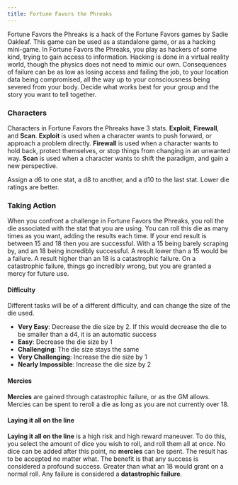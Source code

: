 ```yaml
---
title: Fortune Favors the Phreaks
---
```


Fortune Favors the Phreaks is a hack of the Fortune Favors games by Sadie Oakleaf. This game can be used as a standalone game, or as a hacking mini-game. In Fortune Favors the Phreaks, you play as hackers of some kind, trying to gain access to information. Hacking is done in a virtual reality world, though the physics does not need to mimic our own. Consequences of failure can be as low as losing access and failing the job, to your location data being compromised, all the way up to your consciousness being severed from your body. Decide what works best for your group and the story you want to tell together.

### Characters

Characters in Fortune Favors the Phreaks have 3 stats. **Exploit**, **Firewall**, and **Scan**. **Exploit** is used when a character wants to push forward, or approach a problem directly. **Firewall** is used when a character wants to hold back, protect themselves, or stop things from changing in an unwanted way. **Scan** is used when a character wants to shift the paradigm, and gain a new perspective.

Assign a d6 to one stat, a d8 to another, and a d10 to the last stat. Lower die ratings are better.

### Taking Action

When you confront a challenge in Fortune Favors the Phreaks, you roll the die associated with the stat that you are using. You can roll this die as many times as you want, adding the results each time. If your end result is between 15 and 18 then you are successful. With a 15 being barely scraping by, and an 18 being incredibly successful. A result lower than a 15 would be a failure. A result higher than an 18 is a catastrophic failure. On a catastrophic failure, things go incredibly wrong, but you are granted a mercy for future use.

#### Difficulty

Different tasks will be of a different difficulty, and can change the size of the die used.

- **Very Easy**: Decrease the die size by 2. If this would decrease the die to be smaller than a d4, it is an automatic success
- **Easy**: Decrease the die size by 1
- **Challenging**: The die size stays the same
- **Very Challenging**: Increase the die size by 1
- **Nearly Impossible**: Increase the die size by 2

#### Mercies

**Mercies** are gained through catastrophic failure, or as the GM allows. Mercies can be spent to reroll a die as long as you are not currently over 18.

#### Laying it all on the line

**Laying it all on the line** is a high risk and high reward maneuver. To do this, you select the amount of dice you wish to roll, and roll them all at once. No dice can be added after this point, no **mercies** can be spent. The result has to be accepted no matter what. The benefit is that any success is considered a profound success. Greater than what an 18 would grant on a normal roll. Any failure is considered a **datastrophic failure**.

